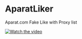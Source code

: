# AparatLiker
Aparat.com Fake Like with Proxy list

[![Watch the video](https://raw.githubusercontent.com/04x/AparatLiker/master/fakeLike.PNG)](https://www.aparat.com/v/ACrJn)
